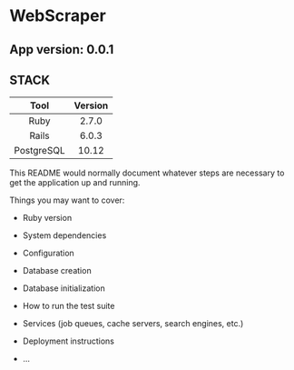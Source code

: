 # WebScraper

## App version: 0.0.1

## STACK
|Tool|Version|
|:---:|:---:|
|Ruby|2.7.0|
|Rails|6.0.3|
|PostgreSQL|10.12|


This README would normally document whatever steps are necessary to get the
application up and running.

Things you may want to cover:

* Ruby version

* System dependencies

* Configuration

* Database creation

* Database initialization

* How to run the test suite

* Services (job queues, cache servers, search engines, etc.)

* Deployment instructions

* ...
